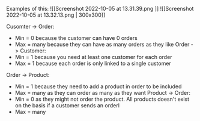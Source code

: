 Examples of this:
![[Screenshot 2022-10-05 at 13.31.39.png ]]
![[Screenshot 2022-10-05 at 13.32.13.png | 300x300]]

Cusomter -> Order:
 - Min = 0 because the customer can have 0 orders
 - Max = many because they can have as many orders as they like
Order -> Customer:
- Min = 1 because you need at least one customer for each order
- Max = 1 because each order is only linked to a single customer


Order -> Product:
- Min = 1 because they need to add a product in order to be included
- Max = many as they can order as many as they want
Product -> Order:
- Min = 0 as they might not order the product. All products doesn't exist on the basis if a customer sends an orderl
- Max = many


